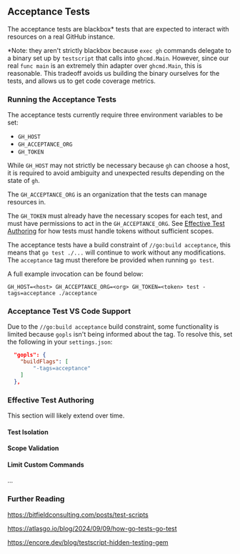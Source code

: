 ## Acceptance Tests

The acceptance tests are blackbox* tests that are expected to interact with resources on a real GitHub instance.

*Note: they aren't strictly blackbox because `exec gh` commands delegate to a binary set up by `testscript` that calls into `ghcmd.Main`. However, since our real `func main` is an extremely thin adapter over `ghcmd.Main`, this is reasonable. This tradeoff avoids us building the binary ourselves for the tests, and allows us to get code coverage metrics.

### Running the Acceptance Tests

The acceptance tests currently require three environment variables to be set:
 * `GH_HOST`
 * `GH_ACCEPTANCE_ORG`
 * `GH_TOKEN`

While `GH_HOST` may not strictly be necessary because `gh` can choose a host, it is required to avoid ambiguity and unexpected results depending on the state of `gh`.

The `GH_ACCEPTANCE_ORG` is an organization that the tests can manage resources in.

The `GH_TOKEN` must already have the necessary scopes for each test, and must have permissions to act in the `GH_ACCEPTANCE_ORG`. See [Effective Test Authoring](#effective-test-authoring) for how tests must handle tokens without sufficient scopes.

The acceptance tests have a build constraint of `//go:build acceptance`, this means that `go test ./...` will continue to work without any modifications. The `acceptance` tag must therefore be provided when running `go test`.

A full example invocation can be found below:

```
GH_HOST=<host> GH_ACCEPTANCE_ORG=<org> GH_TOKEN=<token> test -tags=acceptance ./acceptance
```

### Acceptance Test VS Code Support

Due to the `//go:build acceptance` build constraint, some functionality is limited because `gopls` isn't being informed about the tag. To resolve this, set the following in your `settings.json`:

```json
  "gopls": {
    "buildFlags": [
        "-tags=acceptance"
    ]
  },
```

### Effective Test Authoring

This section will likely extend over time.

#### Test Isolation

#### Scope Validation

#### Limit Custom Commands

...

### Further Reading

https://bitfieldconsulting.com/posts/test-scripts

https://atlasgo.io/blog/2024/09/09/how-go-tests-go-test

https://encore.dev/blog/testscript-hidden-testing-gem
